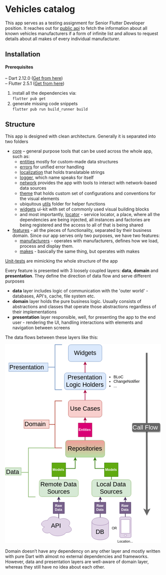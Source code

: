 # Vehicles catalog
This app serves as a testing assignment for Senior Flutter Developer position. It reaches out for [public api](https://vpic.nhtsa.dot.gov/api/) to fetch the information about all known vehicles manufacturers if a form of infinite list and allows to request details about all makes of every individual manufacturer.

## Installation

#### Prerequisites
– Dart 2.12.0 ([Get from here](https://dart.dev/get-dart)) <br />
– Flutter 2.5.1 ([Get from here](https://flutter.dev/docs/get-started/install]))

1. install all the dependencies via:<br />
``flutter pub get``
2. generate missing code snippets <br />
``flutter pub run build_runner build``

## Structure
This app is designed with clean architecture. Generally it is separated into two folders
* [core](lib/core) – general purpose tools that can be used across the whole app, such as:
    * [entities](lib/core/entities) mostly for custom-made data structures 
    * [errors](lib/core/errors) for unified error handling
    * [localization](lib/core/localization) that holds translatable strings 
    * [logger](lib/core/logger), which name speaks for itself
    * [network](lib/core/network) provides the app with tools to interact with network-based data sources
    * [theme](lib/core/theme) that holds custom set of configurations and conventions for the visual elements
    * ubiquitous [utils](lib/core/utils) folder for helper functions
    * [widgets](lib/core/widgets) ui-kit with set of commonly used visual building blocks
    * and most importantly, [locator](lib/core/locator.dart) - service locator, a place, where all the dependencies are being injected, all instances and factories are being registered and the access to all of that is being shared
* [features](lib/features) - all the pieces of functionality, separated by their business domain. Since our app serves only two purposes, we have two features:
    * [manufacturers](lib/features/manufacturers) - operates with manufacturers, defines how we load, process and display them.
    * [makes](lib/features/makes) - basically the same thing, but operates with makes
    
[Unit-tests](test) are mimicking the whole structure of the app
    
Every feature is presented with 3 loosely coupled layers: __data__, __domain__ and __presentation__. They define the direction of data flow and serve different purposes
* __data__ layer includes logic of communication with the 'outer world' - databases, API's, cache, file system etc.
* __domain__ layer holds the pure business logic. Usually consists of abstractions and classes that operate those abstractions regardless of their implementations
* __presentation__ layer responsible, well, for presenting the app to the end user - rendering the UI, handling interactions with elements and navigation between screens

The data flows between these layers like this:

![img](assets/excluded/architecture-proposal.png)

Domain doesn’t have any dependency on any other layer and mostly written with pure Dart with almost no external dependencies and frameworks.
However, data and presentation layers are well-aware of domain layer, whereas they still have no idea about each other.
